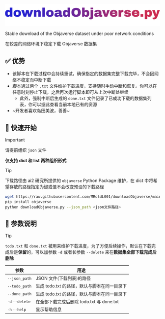 <div align="left">
  <img src="dlobj-title.png" alt="TITLE" width="700">
</div>

Stable download of the Objaverse dataset under poor network conditions

在较差的网络环境下稳定下载 Objaverse 数据集

## ✅ 优势
- 该脚本在下载过程中会持续重试，确保指定的数据集完整下载完毕，不会因网络不稳定而中断下载
- 脚本通过两个 `.txt` 文件维护下载进度，支持随时手动中断和恢复。你可以在任意时刻停止下载，之后再次运行脚本即可从上次中断处继续
    - 此外，强制中断后生成的 `done.txt` 文件记录了已成功下载的数据集列表，你可以据此查看当前本地已有的资源
- ~开发者喜欢岛田美波，善善~

## 🚀 快速开始
> [!IMPORTANT]
> 请提前组织 `json` 文件
>
> **仅支持 dict 和 list 两种组织形式**

> [!TIP]
> 下载路径由 ai2 研究所提供的 `objaverse` Python Package 维护，在 dict 中将希望存放的路径指定为键或值不会改变预设的下载路径

```bash
wget https://raw.githubusercontent.com/MRoldL001/downloadObjaverse/main/downloadObjaverse.py
pip install objaverse
python downloadObjaverse.py --json_path <json文件路径>
```

## 🧭 参数说明
> [!TIP]
> `todo.txt` 和 `done.txt` 被用来维护下载进度，为了方便后续操作，默认在下载完成后是**保留**的，可以加参数 `-d` 或者长参数 `--delete` 来在**数据集全部下载完成后删除**

| 参数 | 用途 |
|------|------|
| `--json_path` | JSON 文件(下载列表)的路径 |
| `--todo_path` | 生成 todo.txt 的路径，默认与脚本在同一目录下 |
| `--done_path` | 生成 todo.txt 的路径，默认与脚本在同一目录下 |
| `-d` `--delete` | 在全部下载完成后删除 todo.txt 与 done.txt |
| `-h` `--help` | 显示帮助信息 |
